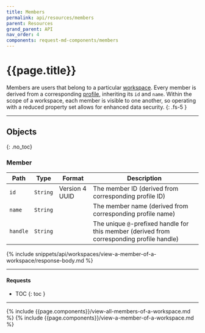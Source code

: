 ```yaml
---
title: Members
permalink: api/resources/members
parent: Resources
grand_parent: API
nav_order: 4
components: request-md-components/members
---
```


# {{page.title}}

Members are users that belong to a particular [workspace](workspaces). Every member is derived from a corresponding [profile](profiles#profile), inheriting its `id` and `name`. Within the scope of a workspace, each member is visible to one another, so operating with a reduced property set allows for enhanced data security.
{: .fs-5 }

---

## Objects
{: .no_toc}

### Member

Path | Type | Format | Description
---- | ---- | ------ | -----------
`id` | `String` | Version 4 UUID | The member ID (derived from corresponding profile ID)
`name` | `String` | | The member name (derived from corresponding profile name)
`handle` | `String` | | The unique `@`-prefixed handle for this member (derived from corresponding profile handle)

{% include snippets/api/workspaces/view-a-member-of-a-workspace/response-body.md %}

---

#### Requests

- TOC
{: toc }

---

{% include {{page.components}}/view-all-members-of-a-workspace.md %}
{% include {{page.components}}/view-a-member-of-a-workspace.md %}
